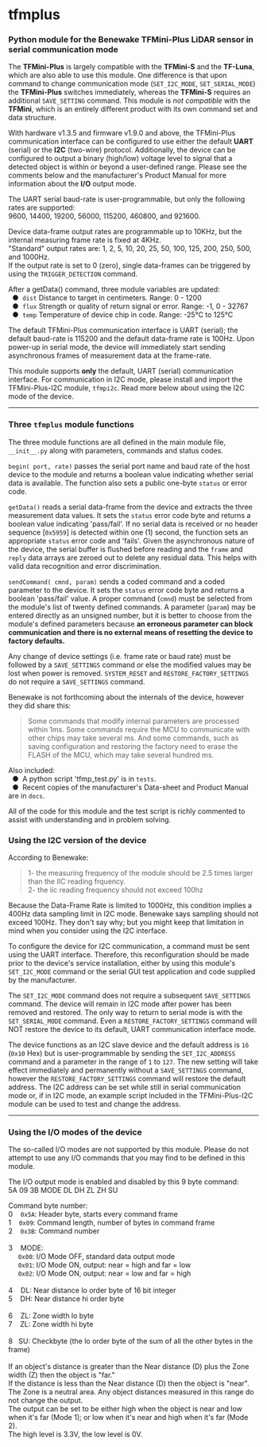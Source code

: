 # tfmplus
### Python module for the Benewake TFMini-Plus LiDAR sensor in serial communication mode

The **TFMini-Plus** is largely compatible with the **TFMini-S** and the **TF-Luna**, which are also able to use this module.  One difference is that upon command to change communication mode (`SET_I2C_MODE`, `SET_SERIAL_MODE`) the **TFMini-Plus** switches immediately, whereas the **TFMini-S** requires an additional `SAVE_SETTING` command.  This module is *not compatible* with the **TFMini**, which is an entirely different product with its own command set and data structure.

With hardware v1.3.5 and firmware v1.9.0 and above, the TFMini-Plus communication interface can be configured to use either the default **UART** (serial) or the **I2C** (two-wire) protocol.  Additionally, the device can be configured to output a binary (high/low) voltage level to signal that a detected object is within or beyond a user-defined range.  Please see the comments below and the manufacturer's Product Manual for more information about the **I/O** output mode.

The UART serial baud-rate is user-programmable, but only the following rates are supported:<br />
9600, 14400, 19200, 56000, 115200, 460800, and 921600.

Device data-frame output rates are programmable up to 10KHz, but the internal measuring frame rate is fixed at 4KHz.<br />
"Standard" output rates are: 1, 2, 5, 10, 20, 25, 50, 100, 125, 200, 250, 500, and 1000Hz.<br />
If the output rate is set to 0 (zero), single data-frames can be triggered by using the `TRIGGER_DETECTION` command.

After a getData() command, three module variables are updated:
<br />&nbsp;&nbsp;&#9679;&nbsp; `dist` Distance to target in centimeters. Range: 0 - 1200
<br />&nbsp;&nbsp;&#9679;&nbsp; `flux` Strength or quality of return signal or error. Range: -1, 0 - 32767
<br />&nbsp;&nbsp;&#9679;&nbsp; `temp` Temperature of device chip in code. Range: -25°C to 125°C

The default TFMini-Plus communication interface is UART (serial); the default baud-rate is 115200 and the default data-frame rate is 100Hz.  Upon power-up in serial mode, the device will immediately start sending asynchronous frames of measurement data at the frame-rate.

This module supports **only** the default, UART (serial) communication interface.  For communication in I2C mode, please install and import the TFMini-Plus-I2C module, `tfmpi2c`.  Read more below about using the I2C mode of the device.
<hr />

### Three `tfmplus` module functions
The three module functions are all defined in the main module file, `__init__.py` along with parameters, commands and status codes.

`begin( port, rate)` passes the serial port name and baud rate of the host device to the module and returns a boolean value indicating whether serial data is available. The function also sets a public one-byte `status` or error code.

`getData()` reads a serial data-frame from the device and extracts the three measurement data values.  It sets the `status` error code byte and returns a boolean value indicating 'pass/fail'.  If no serial data is received or no header sequence \[`0x5959`\] is detected within one (1) second, the function sets an appropriate `status` error code and 'fails'.  Given the asynchronous nature of the device, the serial buffer is flushed before reading and the `frame` and `reply` data arrays are zeroed out to delete any residual data.  This helps with valid data recognition and error discrimination.

`sendCommand( cmnd, param)` sends a coded command and a coded parameter to the device.  It sets the `status` error code byte and returns a boolean 'pass/fail' value.  A proper command (`cmnd`) must be selected from the module's list of twenty defined commands.  A parameter (`param`) may be entered directly as an unsigned number, but it is better to choose from the module's defined parameters because **an erroneous parameter can block communication and there is no external means of resetting the device to factory defaults.**

Any change of device settings (i.e. frame rate or baud rate) must be followed by a `SAVE_SETTINGS` command or else the modified values may be lost when power is removed.  `SYSTEM_RESET` and `RESTORE_FACTORY_SETTINGS` do not require a `SAVE_SETTINGS` command.

Benewake is not forthcoming about the internals of the device, however they did share this:
>Some commands that modify internal parameters are processed within 1ms.  Some commands require the MCU to communicate with other chips may take several ms.  And some commands, such as saving configuration and restoring the factory need to erase the FLASH of the MCU, which may take several hundred ms.

Also included:
<br />&nbsp;&nbsp;&#9679;&nbsp; A python script 'tfmp_test.py' is in `tests`.
<br />&nbsp;&nbsp;&#9679;&nbsp; Recent copies of the manufacturer's Data-sheet and Product Manual are in `docs`.

All of the code for this module and the test script is richly commented to assist with understanding and in problem solving.

### Using the I2C version of the device
According to Benewake:
>1- the measuring frequency of the module should be 2.5 times larger than the IIC reading frquency.
<br />2- the iic reading frequency should not exceed 100hz<br />

Because the Data-Frame Rate is limited to 1000Hz, this condition implies a 400Hz data sampling limit in I2C mode.  Benewake says sampling should not exceed 100Hz.  They don't say why; but you might keep that limitation in mind when you consider using the I2C interface.

To configure the device for I2C communication, a command must be sent using the UART interface.  Therefore, this reconfiguration should be made prior to the device's service installation, either by using this module's `SET_I2C_MODE` command or the serial GUI test application and code supplied by the manufacturer.

The `SET_I2C_MODE` command does not require a subsequent `SAVE_SETTINGS` command.  The device will remain in I2C mode after power has been removed and restored.  The only way to return to serial mode is with the `SET_SERIAL_MODE` command.  Even a `RESTORE_FACTORY_SETTINGS` command will NOT restore the device to its default, UART communication interface mode.

The device functions as an I2C slave device and the default address is `16` (`0x10` Hex) but is user-programmable by sending the `SET_I2C_ADDRESS` command and a parameter in the range of `1` to `127`.  The new setting will take effect immediately and permanently without a `SAVE_SETTINGS` command, however the `RESTORE_FACTORY_SETTINGS` command will restore the default address.  The I2C address can be set while still in serial communication mode or, if in I2C mode, an example script included in the TFMini-Plus-I2C module can be used to test and change the address.
<hr>

### Using the I/O modes of the device
The so-called I/O modes are not supported by this module.  Please do not attempt to use any I/O commands that you may find to be defined in this module.

The I/O output mode is enabled and disabled by this 9 byte command:<br />
5A 09 3B MODE DL DH ZL ZH SU

Command byte number:<br />
0 &nbsp;&nbsp; `0x5A`:  Header byte, starts every command frame<br />
1 &nbsp;&nbsp; `0x09`:  Command length, number of bytes in command frame<br />
2 &nbsp;&nbsp; `0x3B`:  Command number<br />
<br />
3 &nbsp;&nbsp; MODE:<br />
&nbsp;&nbsp;&nbsp;&nbsp; `0x00`: I/O Mode OFF, standard data output mode<br />
&nbsp;&nbsp;&nbsp;&nbsp; `0x01`: I/O Mode ON, output: near = high and far = low<br />
&nbsp;&nbsp;&nbsp;&nbsp; `0x02`: I/O Mode ON, output: near = low and far = high<br />
<br />
4 &nbsp;&nbsp; DL: Near distance lo order byte of 16 bit integer<br />
5 &nbsp;&nbsp; DH: Near distance hi order byte<br />
<br />
6 &nbsp;&nbsp; ZL: Zone width lo byte<br />
7 &nbsp;&nbsp; ZL: Zone width hi byte<br />
<br />
8 &nbsp;&nbsp;SU: Checkbyte (the lo order byte of the sum of all the other bytes in the frame)<br />
<br />
If an object's distance is greater than the Near distance (D) plus the Zone width (Z) then the object is "far."<br />
If the distance is less than the Near distance (D) then the object is "near".<br />
The Zone is a neutral area. Any object distances measured in this range do not change the output.<br />
The output can be set to be either high when the object is near and low when it's far (Mode 1); or low when it's near and high when it's far (Mode 2).<br />
The high level is 3.3V, the low level is 0V.

